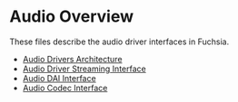 # Audio Overview

These files describe the audio driver interfaces in Fuchsia.

* [Audio Drivers Architecture](audio_architecture.md)
* [Audio Driver Streaming Interface](audio_streaming.md)
* [Audio DAI Interface](audio_dai.md)
* [Audio Codec Interface](audio_codec.md)

